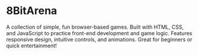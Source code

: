 # 8BitArena
A collection of simple, fun browser-based games. Built with HTML, CSS, and JavaScript to practice front-end development and game logic. Features responsive design, intuitive controls, and animations. Great for beginners or quick entertainment!
